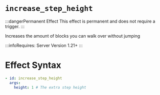 # `increase_step_height`
:::dangerPermanent Effect
This effect is permanent and does not require a trigger.
:::

Increases the amount of blocks you can walk over without jumping

:::infoRequires:
Server Version 1.21+
:::

# Effect Syntax
```yaml
- id: increase_step_height
  args:
    height: 1 # The extra step height
```